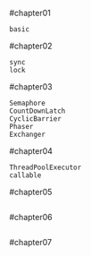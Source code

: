 #chapter01
```
basic
```
#chapter02
```
sync
lock
```
#chapter03
```
Semaphore
CountDownLatch
CyclicBarrier
Phaser
Exchanger
```
#chapter04
```
ThreadPoolExecutor
callable
```
#chapter05
```
```
#chapter06
```
```
#chapter07
```
```